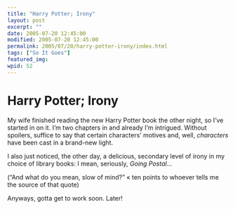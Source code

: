 ```yaml
---
title: "Harry Potter; Irony"
layout: post
excerpt: ""
date: 2005-07-20 12:45:00
modified: 2005-07-20 12:45:00
permalink: 2005/07/20/harry-potter-irony/index.html
tags: ["So It Goes"]
featured_img: 
wpid: 52
---
```


# Harry Potter; Irony

My wife finished reading the new Harry Potter book the other night, so I’ve started in on it. I’m two chapters in and already I’m intrigued. Without spoilers, suffice to say that certain characters’ motives and, well, *characters* have been cast in a brand-new light.

I also just noticed, the other day, a delicious, secondary level of irony in my choice of library books: I mean, seriously, *Going Postal*…

(“And what do you mean, slow of mind?” « ten points to whoever tells me the source of that quote)

Anyways, gotta get to work soon. Later!